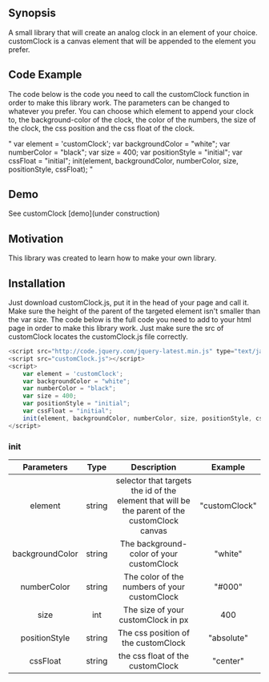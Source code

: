 ## Synopsis

A small library that will create an analog clock in an element of your choice. customClock is a canvas element that will be appended to the element you prefer.

## Code Example

The code below is the code you need to call the customClock function in order to make this library work. The parameters can be changed to whatever you prefer.
You can choose which element to append your clock to, the background-color of the clock, the color of the numbers, the size of the clock, the css position and the css float of the clock.

"
var element = 'customClock';
var backgroundColor = "white";
var numberColor = "black";
var size = 400;
var positionStyle = "initial";
var cssFloat = "initial";
init(element, backgroundColor, numberColor, size, positionStyle, cssFloat);
"

## Demo
See customClock [demo](under construction)

## Motivation

This library was created to learn how to make your own library.

## Installation

Just download customClock.js, put it in the head of your page and call it. Make sure the height of the parent of the targeted element isn't smaller than the var size. 
The code below is the full code you need to add to your html page in order to make this library work. Just make sure the src of customClock locates the customClock.js file correctly.

```javascript
<script src="http://code.jquery.com/jquery-latest.min.js" type="text/javascript"></script>  
<script src="customClock.js"></script>
<script>
	var element = 'customClock';
	var backgroundColor = "white";
	var numberColor = "black";
	var size = 400;
	var positionStyle = "initial";
	var cssFloat = "initial";
    init(element, backgroundColor, numberColor, size, positionStyle, cssFloat);
</script>
```


### init

| Parameters   		| Type       | Description                                                              				      | Example        |
|:-----------------:|:----------:|:----------------------------------------------------------------------------------------------:|:--------------:|
| element      		| string     | selector that targets the id of the element that will be the parent of the customClock canvas  | "customClock"  |
| backgroundColor   | string     | The background-color of your customClock  					           					 	  | "white"        |
| numberColor   	| string     | The color of the numbers of your customClock  				            				 	  | "#000"         |
| size    			| int        | The size of your customClock in px  							            				 	  | 400            |
| positionStyle     | string     | The css position of the customClock  					                				 	  | "absolute"     |
| cssFloat    		| string     | the css float of the customClock						                    				 	  | "center"       |

